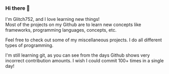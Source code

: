 ### Hi there 👋
  
I'm Glitch752, and I love learning new things!  
Most of the projects on my Github are to learn new concepts like frameworks, programming languages, concepts, etc.  
  
Feel free to check out some of my miscellaneous projects. I do all different types of programming.  

I'm still learning git, as you can see from the days Github shows very incorrect contribution amounts. I wish I could commit 100+ times in a single day!
